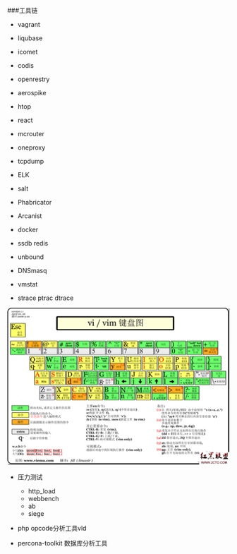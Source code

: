###工具链

- vagrant

- liqubase

- icomet

- codis

- openrestry

- aerospike

- htop

- react

- mcrouter

- oneproxy

- tcpdump

- ELK

- salt

- Phabricator

- Arcanist

- docker

- ssdb redis 

- unbound

- DNSmasq

- vmstat

- strace ptrac dtrace

![vim](https://raw.githubusercontent.com/javasgl/doc/master/vim.png)

- 压力测试
    - http_load
    - webbench
    - ab
    - siege

- php opcode分析工具vld

- percona-toolkit 数据库分析工具
